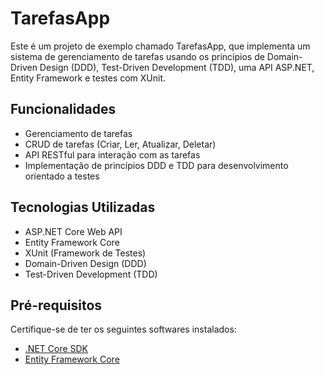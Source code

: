# TarefasApp

Este é um projeto de exemplo chamado TarefasApp, que implementa um sistema de gerenciamento de tarefas usando os princípios de Domain-Driven Design (DDD), Test-Driven Development (TDD), uma API ASP.NET, Entity Framework e testes com XUnit.

## Funcionalidades

- Gerenciamento de tarefas
- CRUD de tarefas (Criar, Ler, Atualizar, Deletar)
- API RESTful para interação com as tarefas
- Implementação de princípios DDD e TDD para desenvolvimento orientado a testes

## Tecnologias Utilizadas

- ASP.NET Core Web API
- Entity Framework Core
- XUnit (Framework de Testes)
- Domain-Driven Design (DDD)
- Test-Driven Development (TDD)

## Pré-requisitos

Certifique-se de ter os seguintes softwares instalados:

- [.NET Core SDK](https://dotnet.microsoft.com/download)
- [Entity Framework Core](https://docs.microsoft.com/pt-br/ef/core/get-started/overview/first-app?tabs=netcore-cli)
